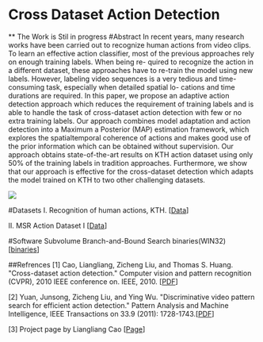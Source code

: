 # Cross Dataset Action Detection
** The Work is Stil in progress
#Abstract
In recent years, many research works have been carried out to recognize human actions from video clips. To
learn an effective action classifier, most of the previous approaches rely on enough training labels. When being re-
quired to recognize the action in a different dataset, these approaches have to re-train the model using new labels.
However, labeling video sequences is a very tedious and time-consuming task, especially when detailed spatial lo-
cations and time durations are required. In this paper, we propose an adaptive action detection approach which reduces the requirement of training labels and is able to handle the task of cross-dataset action detection with few or no
extra training labels. Our approach combines model adaptation and action detection into a Maximum a Posterior
(MAP) estimation framework, which explores the spatialtemporal coherence of actions and makes good use of the
prior information which can be obtained without supervision. Our approach obtains state-of-the-art results on KTH
action dataset using only 50% of the training labels in tradition approaches. Furthermore, we show that our approach
is effective for the cross-dataset detection which adapts the model trained on KTH to two other challenging datasets.

<img src="https://www.researchgate.net/profile/Liangliang_Cao2/publication/221361464/figure/fig1/Figure-1-The-framework-of-our-cross-dataset-action-detection-method.png">

#Datasets
I. Recognition of human actions, KTH. [[Data](http://www.nada.kth.se/cvap/actions/)]

II. MSR Action Dataset I [[Data](http://research.microsoft.com/en-us/um/people/zliu/actionrecorsrc/)]

#Software
Subvolume Branch-and-Bound Search binaries(WIN32) [[binaries](http://research.microsoft.com/en-us/um/people/zliu/actionrecorsrc/SubvolumeSearch.zip)]

##Refrences
[1] Cao, Liangliang, Zicheng Liu, and Thomas S. Huang. "Cross-dataset action detection." Computer vision and pattern recognition (CVPR), 2010 IEEE conference on. IEEE, 2010. [[PDF](http://citeseerx.ist.psu.edu/viewdoc/download?doi=10.1.1.680.6094&rep=rep1&type=pdf)]

[2] Yuan, Junsong, Zicheng Liu, and Ying Wu. "Discriminative video pattern search for efficient action detection." Pattern Analysis and Machine Intelligence, IEEE Transactions on 33.9 (2011): 1728-1743.[[PDF](https://dr.ntu.edu.sg/bitstream/handle/10220/18133/Discriminative%20Video%20Pattern%20Search%20for%20Efficient%20Action%20Detection.pdf?sequence=1)]

[3] Project page by Liangliang Cao [[Page](http://www.ifp.illinois.edu/~cao4/crossdataset_action/)]
